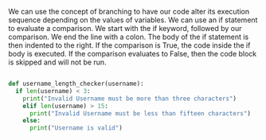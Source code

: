 We can use the concept of branching to have our code alter its execution sequence depending on the values of variables. We can use an if statement to evaluate a comparison. We start with the if keyword, followed by our comparison. We end the line with a colon. The body of the if statement is then indented to the right. If the comparison is True, the code inside the if body is executed. If the comparison evaluates to False, then the code block is skipped and will not be run.

```py

def username_length_checker(username):
  if len(username) < 3:
    print("Invalid Username must be more than three characters")
    elif len(username) > 15:
      print("Invalid Username must be less than fifteen characters")
    else:
      print("Username is valid")

```
